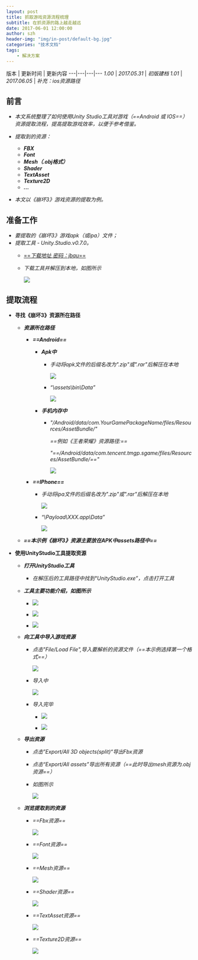 ```yaml
---
layout: post
title: 抓取游戏资源流程梳理
subtitle: 在抓资源的路上越走越远
date: 2017-06-01 12:00:00
author: szh
header-img: "img/in-post/default-bg.jpg"
categories: "技术文档"
tags:
    - 解决方案
---
```




版本 | 更新时间 | 更新内容
---|---|---|---
*1.00* | *2017.05.31* | *初版建档*
*1.01* | *2017.06.05* | *补充：ios资源路径*


## 前言
- *本文系统整理了如何使用Unity Studio工具对游戏（==Android 或 IOS==）资源提取流程，提高提取游戏效率，以便于参考借鉴。*
- *提取到的资源：*
    - ***FBX***
    - ***Font***
    - ***Mesh（.obj格式）***
    - ***Shader***
    - ***TextAsset***
    - ***Texture2D***
    - ***...***
    
- *本文以《崩坏3》游戏资源的提取为例。*  <!-- more -->

## 准备工作
- *要提取的《崩坏3》游戏apk（或ipa）文件；*
- *提取工具 - Unity.Studio.v0.7.0。*
    - [==*下载地址,密码：jbqu*==](http://pan.baidu.com/s/1bpMpeVX)
    - *下载工具并解压到本地，如图所示*

        ![](https://raw.githubusercontent.com/shaozhonghui/Tools/master/DocPics/ResourcesExtractor/001.png)


## 提取流程
- **寻找《崩坏3》资源所在路径**

    - ***资源所在路径***
        - ***==Android==***
            - ***Apk中***
                - *手动将apk文件的后缀名改为".zip"或".rar"后解压在本地*
            
                    ![](https://raw.githubusercontent.com/shaozhonghui/Tools/master/DocPics/ResourcesExtractor/002.png)

                - *“\assets\bin\Data”*
            
                    ![](https://raw.githubusercontent.com/shaozhonghui/Tools/master/DocPics/ResourcesExtractor/003.png)
            
            - ***手机内存中*** 
         
                - *"/Android/data/com.YourGamePackageName/files/Resources/AssetBundle/"*
               
                    *==例如《王者荣耀》资源路径:==*
               
                    *"==/Android/data/com.tencent.tmgp.sgame/files/Resources/AssetBundle/=="*
               
                    ![](https://raw.githubusercontent.com/shaozhonghui/Tools/master/DocPics/ResourcesExtractor/004.png)
        
        - ***==IPhone==***
            - *手动将ipa文件的后缀名改为".zip"或".rar"后解压在本地*
            
                ![](https://raw.githubusercontent.com/shaozhonghui/Tools/master/DocPics/ResourcesExtractor/009.png)

            - *“\Payload\XXX.app\Data”*
            
                ![](https://raw.githubusercontent.com/shaozhonghui/Tools/master/DocPics/ResourcesExtractor/009_1.png)
     - ***==本示例《崩坏3》资源主要放在APK中assets路径中==***    
        
- **使用UnityStudio工具提取资源**
    - ***打开UnityStudio工具***
        - *在解压后的工具路径中找到“UnityStudio.exe”，点击打开工具* 
        
    - ***工具主要功能介绍，如图所示***
    
        - ![](https://raw.githubusercontent.com/shaozhonghui/Tools/master/DocPics/ResourcesExtractor/005.png) 
        
        - ![](https://raw.githubusercontent.com/shaozhonghui/Tools/master/DocPics/ResourcesExtractor/005_1.png)
        
        - ![](https://raw.githubusercontent.com/shaozhonghui/Tools/master/DocPics/ResourcesExtractor/005_2.png)
    
    - ***向工具中导入游戏资源***
        - *点击"File/Load File",导入要解析的资源文件（==本示例选择第一个格式==）*
        
            ![](https://raw.githubusercontent.com/shaozhonghui/Tools/master/DocPics/ResourcesExtractor/006.png)
        - *导入中*
        
            ![](https://raw.githubusercontent.com/shaozhonghui/Tools/master/DocPics/ResourcesExtractor/006_1.png)
        - *导入完毕*
        
            - ![](https://raw.githubusercontent.com/shaozhonghui/Tools/master/DocPics/ResourcesExtractor/006_2.png)
        
            - ![](https://raw.githubusercontent.com/shaozhonghui/Tools/master/DocPics/ResourcesExtractor/006_3.png)

    - ***导出资源***
        - *点击”Export/All 3D objects(split)“导出Fbx资源*
        - *点击“Export/All assets”导出所有资源（==此时导出mesh资源为.obj资源==）*
        - *如图所示*
        
            ![](https://raw.githubusercontent.com/shaozhonghui/Tools/master/DocPics/ResourcesExtractor/007.png)
            
    - ***浏览提取到的资源***
        - *==Fbx资源==*
        
            ![](https://raw.githubusercontent.com/shaozhonghui/Tools/master/DocPics/ResourcesExtractor/008.png)
            
        - *==Font资源==*
        
            ![](https://raw.githubusercontent.com/shaozhonghui/Tools/master/DocPics/ResourcesExtractor/008_1.png)
            
        - *==Mesh资源==*
        
            ![](https://raw.githubusercontent.com/shaozhonghui/Tools/master/DocPics/ResourcesExtractor/008_2.png)
            
        - *==Shader资源==*
        
            ![](https://raw.githubusercontent.com/shaozhonghui/Tools/master/DocPics/ResourcesExtractor/008_3.png)
            
        - *==TextAsset资源==*
        
            ![](https://raw.githubusercontent.com/shaozhonghui/Tools/master/DocPics/ResourcesExtractor/008_4.png)
            
        - *==Texture2D资源==*
        
            ![](https://raw.githubusercontent.com/shaozhonghui/Tools/master/DocPics/ResourcesExtractor/008_5.png)
            